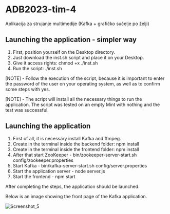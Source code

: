 # ADB2023-tim-4

Aplikacija za strujanje multimedije (Kafka + grafičko sučelje po želji)

## Launching the application - simpler way
1. First, position yourself on the Desktop directory.
2. Just download the inst.sh script and place it on your Desktop.
3. Give it access rights: chmod +x ./inst.sh
4. Run the script: ./inst.sh

[NOTE] - Follow the execution of the script, because it is important to enter the password of the user on your operating system, as well as to confirm some steps with yes.

[NOTE] - The script will install all the necessary things to run the application. The script was tested on an empty Mint with nothing and the test was successful.

## Launching the application
1. First of all, it is necessary install Kafka and ffmpeg.
2. Create in the terminal inside the backend folder: npm install
3. Create in the terminal inside the frontend folder: npm install
4. After that start ZooKeeper - bin/zookeeper-server-start.sh config/zookeeper.properties
5. Start Kafka - bin/kafka-server-start.sh config/server.properties
6. Start the application server - node server.js
7. Start the frontend - npm start

After completing the steps, the application should be launched.

Below is an image showing the front page of the Kafka application.

![Screenshot_5](https://github.com/AILab-FOI/ADB2023-tim-4/assets/100703395/1220e144-900e-4008-9ca7-8238d0419e4d)
